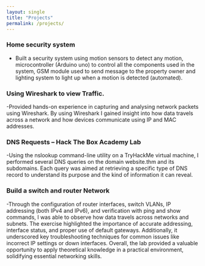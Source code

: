 ```yaml
---
layout: single
title: "Projects"
permalink: /projects/
---
```


### Home security system
- Built a security system using motion sensors to detect any motion, microcontroller (Arduino uno) to control all the components used in the system, GSM module used to send message to the property owner and lighting system to light up when a motion is detected (automated).

### Using Wireshark to view Traffic.
-Provided hands-on experience in capturing and analysing network packets using
Wireshark. By using Wireshark I gained insight into how data travels across a network and how
devices communicate using IP and MAC addresses.

### DNS Requests – Hack The Box Academy Lab
-Using the nslookup command-line utility on a TryHackMe virtual machine, I performed several DNS queries on the domain website.thm and its subdomains. Each query was aimed at retrieving a specific type of DNS record to understand its purpose and the kind of information it can reveal.

### Build a switch and router Network
-Through the configuration of router interfaces, switch VLANs, IP addressing (both IPv4 and IPv6), and verification with ping and show commands, I was able to observe how data travels across networks and subnets. The exercise highlighted the importance of accurate addressing, interface status, and proper use of default gateways. Additionally, it underscored key troubleshooting techniques for common issues like incorrect IP settings or down interfaces. Overall, the lab provided a valuable opportunity to apply theoretical knowledge in a practical environment, solidifying essential networking skills.
